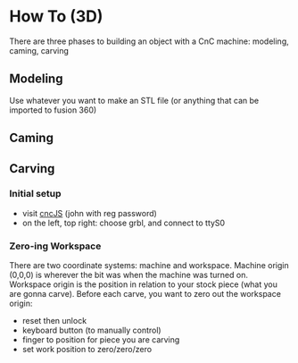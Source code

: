 # How To (3D)
There are three phases to building an object with a CnC machine: modeling, caming, carving

## Modeling
Use whatever you want to make an STL file (or anything that can be imported to fusion 360)

## Caming


## Carving

### Initial setup
- visit [cncJS](http://192.168.1.10:8000) (john with reg password)
- on the left, top right: choose grbl, and connect to ttyS0

### Zero-ing Workspace
There are two coordinate systems: machine and workspace.
Machine origin (0,0,0) is wherever the bit was when the machine was turned on.
Workspace origin is the position in relation to your stock piece (what you are gonna carve).
Before each carve, you want to zero out the workspace origin:
 - reset then unlock
 - keyboard button (to manually control)
 - finger to position for piece you are carving
 - set work position to zero/zero/zero
